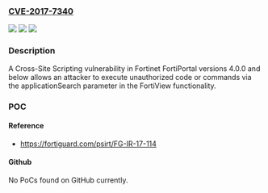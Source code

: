 ### [CVE-2017-7340](https://cve.mitre.org/cgi-bin/cvename.cgi?name=CVE-2017-7340)
![](https://img.shields.io/static/v1?label=Product&message=Fortinet%20FortiPortal&color=blue)
![](https://img.shields.io/static/v1?label=Version&message=n%2Fa&color=blue)
![](https://img.shields.io/static/v1?label=Vulnerability&message=Cross-Site%20Scripting&color=brighgreen)

### Description

A Cross-Site Scripting vulnerability in Fortinet FortiPortal versions 4.0.0 and below allows an attacker to execute unauthorized code or commands via the applicationSearch parameter in the FortiView functionality.

### POC

#### Reference
- https://fortiguard.com/psirt/FG-IR-17-114

#### Github
No PoCs found on GitHub currently.

